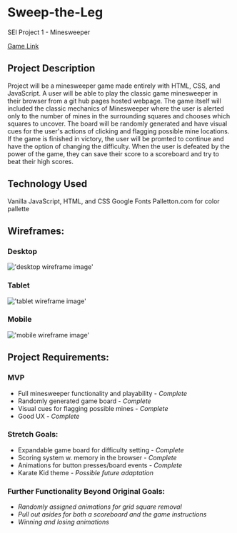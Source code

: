# Sweep-the-Leg
SEI Project 1 - Minesweeper

[Game Link](https://ajmartin94.github.io/Sweep-the-Leg/)

## Project Description
Project will be a minesweeper game made entirely with HTML, CSS, and JavaScript. A user will be able to play the classic game minesweeper in their browser from a git hub pages hosted webpage. The game itself will included the classic mechanics of Minesweeper where the user is alerted only to the number of mines in the surrounding squares and chooses which squares to uncover. The board will be randomly generated and have visual cues for the user's actions of clicking and flagging possible mine locations. If the game is finished in victory, the user will be promted to continue and have the option of changing the difficulty. When the user is defeated by the power of the game, they can save their score to a scoreboard and try to beat their high scores. 

## Technology Used
Vanilla JavaScript, HTML, and CSS
Google Fonts
Palletton.com for color pallette


## Wireframes:
### Desktop
!['desktop wireframe image'](https://i.imgur.com/Tj6tZFY.png)

### Tablet
!['tablet wireframe image'](https://i.imgur.com/CqFbRqD.png)

### Mobile
!['mobile wireframe image'](https://i.imgur.com/LMSoSiQ.png)



## Project Requirements:
### MVP
- Full minesweeper functionality and playability - *Complete*
- Randomly generated game board - *Complete*
- Visual cues for flagging possible mines - *Complete*
- Good UX - *Complete*

### Stretch Goals:
- Expandable game board for difficulty setting - *Complete*
- Scoring system w. memory in the browser - *Complete*
- Animations for button presses/board events - *Complete*
- Karate Kid theme - *Possible future adaptation*

### Further Functionality Beyond Original Goals:
- *Randomly assigned animations for grid square removal*
- *Pull out asides for both a scoreboard and the game instructions*
- *Winning and losing animations*